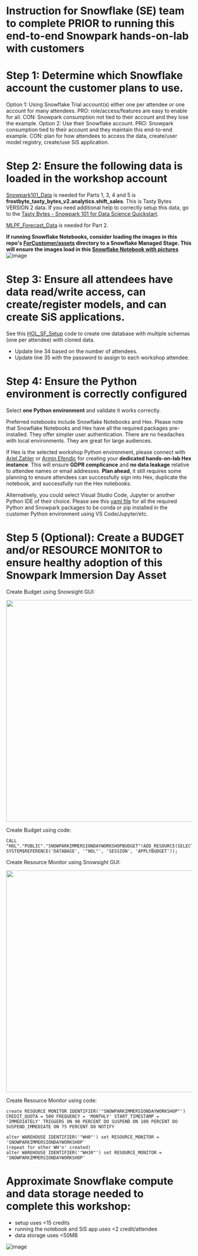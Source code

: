 # Instruction for Snowflake (SE) team to complete PRIOR to running this end-to-end Snowpark hands-on-lab with customers

# Step 1: Determine which Snowflake account the customer plans to use.
Option 1: Using Snowflake Trial account(s) either one per attendee or one account for many attendees. PRO: role/access/features are easy to enable for all. CON: Snowpark consumption not tied to their account and they lose the example.
Option 2: Use their Snowflake account. PRO: Snowpark consumption tied to their account and they maintain this end-to-end example. CON: plan for how attendees to access the data, create/user model registry, create/use SiS application.

# Step 2: Ensure the following data is loaded in the workshop account
[Snowpark101_Data](https://github.com/snowflakecorp/Snowpark_DataScience_HOL/blob/main/PreWorkForSnowflakeTeam/Snowpark101_Data.md) is needed for Parts 1, 3, 4 and 5 is **frostbyte_tasty_bytes_v2.analytics.shift_sales**. This is Tasty Bytes VERSION 2 data. If you need additional help to correctly setup this data, go to the [Tasty Bytes - Snowpark 101 for Data Science Quickstart](https://quickstarts.snowflake.com/guide/tasty_bytes_snowpark_101_for_data_science/index.html).

[MLPF_Forecast_Data](https://github.com/snowflakecorp/Snowpark_DataScience_HOL/blob/main/PreWorkForSnowflakeTeam/MLPF_Forecasting_Data.md) is needed for Part 2.

**If running Snowflake Notebooks, consider loading the images in this repo's [ForCustomer/assets](https://github.com/snowflakecorp/Snowpark_DataScience_HOL/tree/main/ForCustomer/assets) directory to a Snowflake Managed Stage. This will ensure the images load in this [Snowflake Notebook with pictures](https://github.com/snowflakecorp/Snowpark_DataScience_HOL/blob/main/ForCustomer/End-to-End%20Data%20Science%20using%20Snowpark%20-%20Presenter%20-%20With%20Images.ipynb)**
![image](https://github.com/snowflakecorp/Snowpark_DataScience_HOL/assets/120119246/2b3f4824-ff81-4007-afd7-706876cd08dc)


# Step 3: Ensure all attendees have data read/write access, can create/register models, and can create SiS applications.
See this [HOL_SF_Setup](https://github.com/snowflakecorp/Snowpark_DataScience_HOL/blob/main/PreWorkForSnowflakeTeam/HOL_SF_Setup.md) code to create one database with multiple schemas (one per attendee) with cloned data.
- Update line 34 based on the number of attendees.
- Update line 35 with the password to assign to each workshop attendee.


# Step 4: Ensure the Python environment is correctly configured
Select **one Python environment** and validate it works correctly. 

Preferred notebooks include Snowflake Notebooks and Hex. Please note that Snowflake Notebooks and Hex have all the required packages pre-installed. They offer simpler user authentication. There are no headaches with local environments. They are great for large audiences. 

If Hex is the selected workshop Python environment, please connect with [Ariel Zahler](aharnik@hex.tech) or [Armin Efendic](aefendic@hex.tech) for creating your **dedicated hands-on-lab Hex instance**. This will ensure **GDPR complicance** and **no data leakage** relative to attendee names or email addresses. **Plan ahead**, it still requires some planning to ensure attendees can successfully sign into Hex, duplicate the notebook, and successfully run the Hex notebooks.

Alternatively, you could select Visual Studio Code, Jupyter or another Python IDE of their choice. Please see this [yaml file](https://github.com/snowflakecorp/Snowpark_DataScience_HOL/blob/main/.github/repo_meta.yaml) for all the required Python and Snowpark packages to be conda or pip installed in the customer Python environment using VS Code/Jupyter/etc.

# Step 5 (Optional): Create a BUDGET and/or RESOURCE MONITOR to ensure healthy adoption of this Snowpark Immersion Day Asset
Create Budget using Snowsight GUI:

<img src="https://github.com/snowflakecorp/Snowpark_DataScience_HOL/assets/120119246/3d36e224-2008-405b-8bab-7234d6ebf249" width="600">


Create Budget using code:
```
CALL "HOL"."PUBLIC"."SNOWPARKIMMERSIONDAYWORKSHOPBUDGET"!ADD_RESOURCE(SELECT SYSTEM$REFERENCE('DATABASE', '"HOL"', 'SESSION', 'APPLYBUDGET'));
```

Create Resource Monitor using Snowsight GUI:

<img src="https://github.com/snowflakecorp/Snowpark_DataScience_HOL/assets/120119246/3f57245e-e0fc-4c45-b60c-8ce193392afe" width="600">


Create Resource Monitor using code:
```
create RESOURCE MONITOR IDENTIFIER('"SNOWPARKIMMERSIONDAYWORKSHOP"') CREDIT_QUOTA = 500 FREQUENCY = 'MONTHLY' START_TIMESTAMP = 'IMMEDIATELY' TRIGGERS ON 90 PERCENT DO SUSPEND ON 100 PERCENT DO SUSPEND_IMMEDIATE ON 75 PERCENT DO NOTIFY

alter WAREHOUSE IDENTIFIER('"WH0"') set RESOURCE_MONITOR = 'SNOWPARKIMMERSIONDAYWORKSHOP'
(repeat for other WH'n' created)
alter WAREHOUSE IDENTIFIER('"WH30"') set RESOURCE_MONITOR = 'SNOWPARKIMMERSIONDAYWORKSHOP'
```

# Approximate Snowflake compute and data storage needed to complete this workshop:
- setup uses <15 credits 
- running the notebook and SiS app uses <2 credit/attendee
- data storage uses <50MB

![image](https://github.com/snowflakecorp/Snowpark_DataScience_HOL/assets/120119246/6453de88-01f7-4625-aae2-5c3e71cbcae6)

